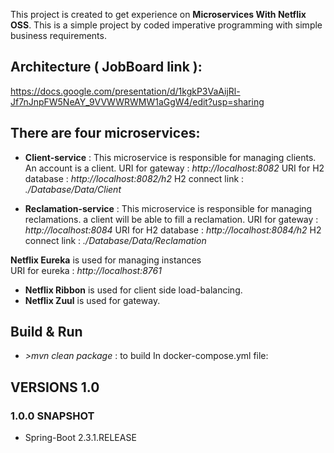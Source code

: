 This project is created to get experience on **Microservices With Netflix OSS**. This is a simple project by coded imperative programming with simple business requirements.

## Architecture ( JobBoard link ):

https://docs.google.com/presentation/d/1kgkP3VaAijRl-Jf7nJnpFW5NeAY_9VVWWRWMW1aGgW4/edit?usp=sharing


## There are four microservices:

- **Client-service** : This microservice is responsible for managing clients. An account is a client.
                       URI for gateway : *http://localhost:8082*
                       URI for H2 database : *http://localhost:8082/h2*
                                       H2 connect link :  *./Database/Data/Client* 
                       

- **Reclamation-service** : This microservice is responsible for managing reclamations. a client will be able to fill a reclamation.
                       URI for gateway : *http://localhost:8084*
                       URI for H2 database : *http://localhost:8084/h2*
                                       H2 connect link :  *./Database/Data/Reclamation*
                       
                       
                       
             
 **Netflix Eureka** is used for managing instances             
                       URI for eureka : *http://localhost:8761*


- **Netflix Ribbon** is used for client side load-balancing.
- **Netflix Zuul** is used for gateway.





## Build & Run

- *>mvn clean package* : to build
     In docker-compose.yml file:

## VERSIONS 1.0


### 1.0.0 SNAPSHOT

- Spring-Boot 2.3.1.RELEASE
